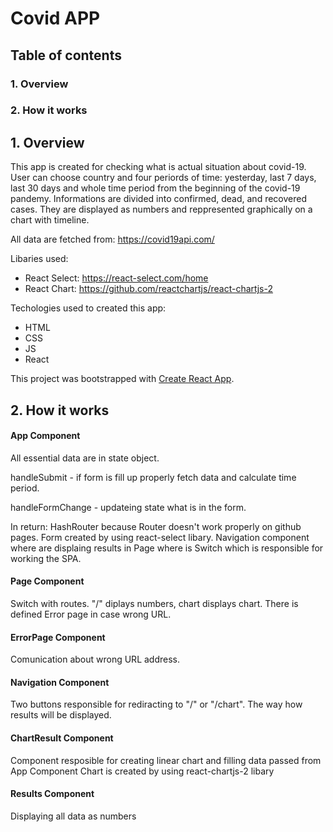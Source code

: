 # Covid APP
## Table of contents
### 1. Overview
### 2. How it works


## 1. Overview

This app is created for checking what is actual situation about covid-19.
User can choose country and four periords of time: yesterday, last 7 days, last 30 days and whole time period from the beginning of the covid-19 pandemy.
Informations are divided into confirmed, dead, and recovered cases. They are displayed as numbers and reppresented graphically on a chart with timeline.

All data are fetched from: https://covid19api.com/


Libaries used:
* React Select: https://react-select.com/home
* React Chart: https://github.com/reactchartjs/react-chartjs-2


Techologies used to created this app:
* HTML
* CSS
* JS
* React

This project was bootstrapped with [Create React App](https://github.com/facebook/create-react-app).

## 2. How it works

#### App Component

All essential data are in state object.

handleSubmit - if form is fill up properly fetch data and calculate time period.

handleFormChange - updateing state what is in the form.

In return:
HashRouter because Router doesn't work properly on github pages.
Form created by using react-select libary.
Navigation component where are displaing results in Page where is Switch which is responsible for working the SPA.



#### Page Component
Switch with routes. "/" diplays numbers, chart displays chart.
There is defined Error page in case wrong URL.



#### ErrorPage Component
Comunication about wrong URL address.



#### Navigation Component
Two buttons responsible for rediracting to "/" or "/chart". The way how results will be displayed.



#### ChartResult Component
Component resposible for creating linear chart and filling data passed from App Component
Chart is created by using react-chartjs-2 libary



#### Results Component
Displaying all data as numbers
